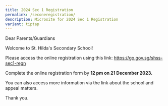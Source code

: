 ```yaml
---
title: 2024 Sec 1 Registration
permalink: /seconeregistration/
description: Microsite for 2024 Sec 1 Registration
variant: tiptap
---
```

<p>Dear Parents/Guardians</p><p>Welcome to St. Hilda's Secondary School!</p><p>Please access the online registration using this link: <a href="https://go.gov.sg/shss-sec1-regn" rel="noopener noreferrer nofollow" target="_blank">https://go.gov.sg/shss-sec1-regn</a></p><p>Complete the online registration form by <strong>12 pm on 21 December 2023.</strong></p><p>You can also access more information via the link about the school and appeal matters.</p><p>Thank you.</p><p></p>